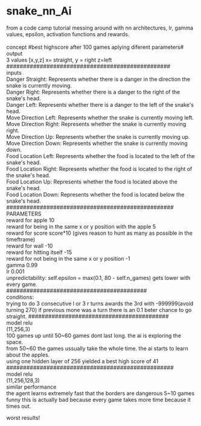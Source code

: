 # snake_nn_Ai
from a code camp tutorial messing around with nn architectures, lr, gamma values, epsilon, activation functions and rewards.
<br>
<br>
concept #best highscore after 100 games aplying diferent parameters# <br>
output<br>
3 values [x,y,z] x= straight, y = right z=left<br>
#################################################<br>
inputs<br>
Danger Straight: Represents whether there is a danger in the direction the snake is currently moving.<br>
Danger Right: Represents whether there is a danger to the right of the snake's head.<br>
Danger Left: Represents whether there is a danger to the left of the snake's head.<br>
Move Direction Left: Represents whether the snake is currently moving left.<br>
Move Direction Right: Represents whether the snake is currently moving right.<br>
Move Direction Up: Represents whether the snake is currently moving up.<br>
Move Direction Down: Represents whether the snake is currently moving down.<br>
Food Location Left: Represents whether the food is located to the left of the snake's head.<br>
Food Location Right: Represents whether the food is located to the right of the snake's head.<br>
Food Location Up: Represents whether the food is located above the snake's head.<br>
Food Location Down: Represents whether the food is located below the snake's head.<br>
##################################################<br>
PARAMETERS<br>
reward for apple 10<br>
reward for being in the same x or y position with the apple 5<br>
reward for score score*10 (gives reason to hunt as many as possible in the timeftrame)<br>
reward for wall -10<br>
reward for hitting itself -15<br>
reward for not being in the same x or y position -1<br>
gamma 0.99<br>
lr 0.001 <br>
unpredictability: self.epsilon =  max(0.1, 80 - self.n_games) gets lower with every game. <br>
##########################################<br>
conditions:<br>
trying to do 3 consecutive l or 3 r turns awards the 3rd with -999999(avoid turning 270)
if previous mone was a turn there is an 0.1 beter chance to go straight.
##########################################<br>
model relu<br> (11,256,3) <br> 100 games
up until 50~60 games dont last long. the ai is exploring the space.<br>
from 50~60 the games ussually take the whole time. the ai starts to learn about the apples.<br>
using one hidden layer of 256 yielded a  best high score of 41 <br>
################################################## <br>
model relu<br> (11,256,128,3) <br>
similar performance<br>
the agent learns extremely fast that the borders are dangerous 5~10 games<br>
funny this is actually bad because every game takes more time because it times out.<br>


worst results!
